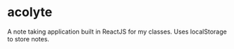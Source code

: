 # acolyte
A note taking application built in ReactJS for my classes. Uses localStorage to store notes.
